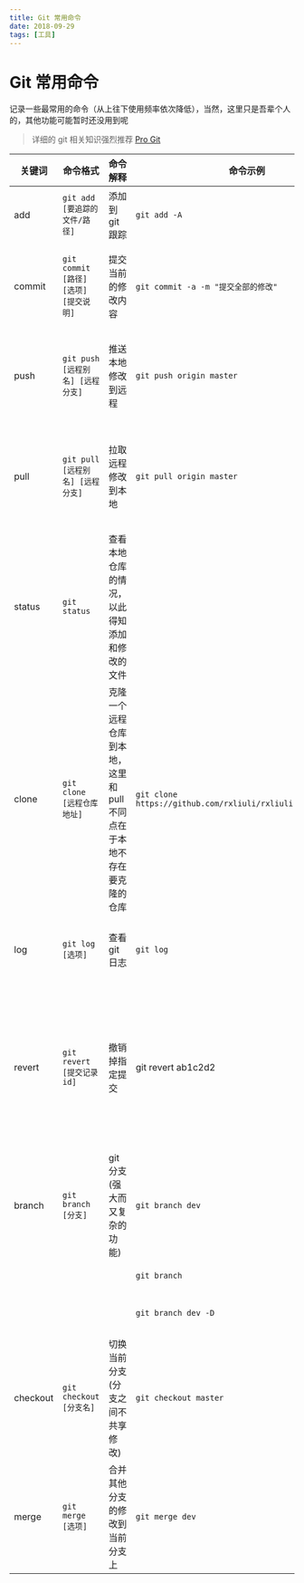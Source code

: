 ```yaml
---
title: Git 常用命令
date: 2018-09-29
tags: [工具]
---
```

# Git 常用命令

记录一些最常用的命令（从上往下使用频率依次降低），当然，这里只是吾辈个人的，其他功能可能暂时还没用到呢

> 详细的 git 相关知识强烈推荐 [Pro Git](https://git-scm.com/book/zh/v2)

| 关键词   | 命令格式                              | 命令解释                                                             | 命令示例                                                     | 命令解释                                                             |
| -------- | ------------------------------------- | -------------------------------------------------------------------- | ------------------------------------------------------------ | -------------------------------------------------------------------- |
| add      | `git add [要追踪的文件/路径]`         | 添加到 git 跟踪                                                      | `git add -A`                                                 | 追踪仓库目录下的所有文件                                             |
| commit   | `git commit [路径] [选项] [提交说明]` | 提交当前的修改内容                                                   | `git commit -a -m "提交全部的修改"`                          | 提交了全部的修改内容（仍在本机）                                     |
| push     | `git push [远程别名] [远程分支]`      | 推送本地修改到远程                                                   | `git push origin master`                                     | 推送本地修改到远程 origin 的 master 分支上                           |
| pull     | `git pull [远程别名] [远程分支]`      | 拉取远程修改到本地                                                   | `git pull origin master`                                     | 拉去远程 origin 上 master 分支的修改到本地                           |
| status   | `git status`                          | 查看本地仓库的情况，以此得知添加和修改的文件                         |
| clone    | `git clone [远程仓库地址]`            | 克隆一个远程仓库到本地，这里和 pull 不同点在于本地不存在要克隆的仓库 | `git clone https://github.com/rxliuli/rxliuli.github.io.git` | 克隆吾辈的博客 github 仓库到本地                                     |
| log      | `git log [选项]`                      | 查看 git 日志                                                        | `git log`                                                    | 简单的查看 git commit 历史纪录                                       |
| revert   | `git revert [提交记录 id]`            | 撤销掉指定提交                                                       | git revert ab1c2d2                                           | 撤销一次提交内容，然后将撤销的内容作为修改提交一次，保留了所有的记录 |
| branch   | `git branch [分支]`                   | git 分支(强大而又复杂的功能)                                         | `git branch dev`                                             | 创建 dev 分支                                                        |
|          |                                       |                                                                      | `git branch`                                                 | 列出所有分支                                                         |
|          |                                       |                                                                      | `git branch dev -D`                                          | 删除名为 dev 的分支                                                  |
| checkout | `git checkout [分支名]`               | 切换当前分支(分支之间不共享修改)                                     | `git checkout master`                                        | 切换当前分支到 master 分支                                           |
| merge    | `git merge [选项]`                    | 合并其他分支的修改到当前分支上                                       | `git merge dev`                                              | 合并 dev 分支的修改到当前分支(一般是 master 分支)                    |
